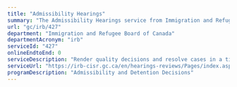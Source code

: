 ```yaml
---
title: "Admissibility Hearings"
summary: "The Admissibility Hearings service from Immigration and Refugee Board of Canada is not available end-to-end online, according to the GC Service Inventory."
url: "gc/irb/427"
department: "Immigration and Refugee Board of Canada"
departmentAcronym: "irb"
serviceId: "427"
onlineEndtoEnd: 0
serviceDescription: "Render quality decisions and resolve cases in a timely manner regarding foreign nationals or permanent residents who are alleged to be inadmissible to Canada for reasons under the Immigration and Refugee Protection Act"
serviceUrl: "https://irb-cisr.gc.ca/en/hearings-reviews/Pages/index.aspx"
programDescription: "Admissibility and Detention Decisions"
---
```

